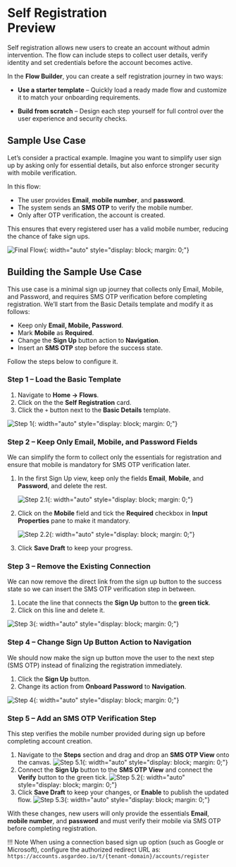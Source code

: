 # Self Registration <div class="md-chip md-chip--preview"><span class="md-chip__label">Preview</span></div>

Self registration allows new users to create an account without admin intervention. The flow can include steps to collect user details, verify identity and set credentials before the account becomes active.

In the **Flow Builder**, you can create a self registration journey in two ways:

- **Use a starter template** – Quickly load a ready made flow and customize it to match your onboarding requirements.

- **Build from scratch** – Design each step yourself for full control over the user experience and security checks.

## Sample Use Case

Let’s consider a practical example. Imagine you want to simplify user sign up by asking only for essential details, but also enforce stronger security with mobile verification.

In this flow:

- The user provides **Email**, **mobile number**, and **password**.
- The system sends an **SMS OTP** to verify the mobile number.
- Only after OTP verification, the account is created.

This ensures that every registered user has a valid mobile number, reducing the chance of fake sign ups.

![Final Flow]({{base_path}}/assets/img/guides/flows/flow-builder-registration-final-flow.png){: width="auto" style="display: block; margin: 0;"}

## Building the Sample Use Case

This use case is a minimal sign up journey that collects only Email, Mobile, and Password, and requires SMS OTP verification before completing registration. We’ll start from the Basic Details template and modify it as follows:

- Keep only **Email, Mobile, Password**.
- Mark **Mobile** as **Required**.
- Change the **Sign Up** button action to **Navigation**.
- Insert an **SMS OTP** step before the success state.

Follow the steps below to configure it.

### Step 1 – Load the Basic Template

1. Navigate to **Home → Flows**.
2. Click on the the **Self Registration** card.
3. Click the `+` button next to the **Basic Details** template.

![Step 1]({{base_path}}/assets/img/guides/flows/flow-registration-step-01.gif){: width="auto" style="display: block; margin: 0;"}

### Step 2 – Keep Only Email, Mobile, and Password Fields

We can simplify the form to collect only the essentials for registration and ensure that mobile is mandatory for SMS OTP verification later.

1. In the first Sign Up view, keep only the fields **Email**, **Mobile**, and **Password**, and delete the rest.

    ![Step 2.1]({{base_path}}/assets/img/guides/flows/flow-registration-step-02-1.gif){: width="auto" style="display: block; margin: 0;"}

2. Click on the **Mobile** field and tick the **Required** checkbox in **Input Properties** pane to make it mandatory.

    ![Step 2.2]({{base_path}}/assets/img/guides/flows/flow-registration-step-02-2.gif){: width="auto" style="display: block; margin: 0;"}

3. Click **Save Draft** to keep your progress.

### Step 3 – Remove the Existing Connection

We can now remove the direct link from the sign up button to the success state so we can insert the SMS OTP verification step in between.

1. Locate the line that connects the **Sign Up** button to the **green tick**.
2. Click on this line and delete it.

![Step 3]({{base_path}}/assets/img/guides/flows/flow-registration-step-03.gif){: width="auto" style="display: block; margin: 0;"}

### Step 4 – Change Sign Up Button Action to Navigation

We should now make the sign up button move the user to the next step (SMS OTP) instead of finalizing the registration immediately.

1. Click the **Sign Up** button.
2. Change its action from **Onboard Password** to **Navigation**.

![Step 4]({{base_path}}/assets/img/guides/flows/flow-registration-step-04.gif){: width="auto" style="display: block; margin: 0;"}

### Step 5 – Add an SMS OTP Verification Step

This step verifies the mobile number provided during sign up before completing account creation.

1. Navigate to the **Steps** section and drag and drop an **SMS OTP View** onto the canvas.
        ![Step 5.1]({{base_path}}/assets/img/guides/flows/flow-registration-step-05-1.gif){: width="auto" style="display: block; margin: 0;"}
2. Connect the **Sign Up** button to the **SMS OTP View** and connect the **Verify** button to the green tick.
        ![Step 5.2]({{base_path}}/assets/img/guides/flows/flow-registration-step-05-2.gif){: width="auto" style="display: block; margin: 0;"}
3. Click **Save Draft** to keep your changes, or **Enable** to publish the updated flow.
        ![Step 5.3]({{base_path}}/assets/img/guides/flows/flow-registration-step-05-3.gif){: width="auto" style="display: block; margin: 0;"}

With these changes, new users will only provide the essentials **Email**, **mobile number**, and **password** and must verify their mobile via SMS OTP before completing registration.

!!! Note
        When using a connection based sign up option (such as Google or Microsoft), configure the authorized redirect URL as: `https://accounts.asgardeo.io/t/{tenant-domain}/accounts/register`

